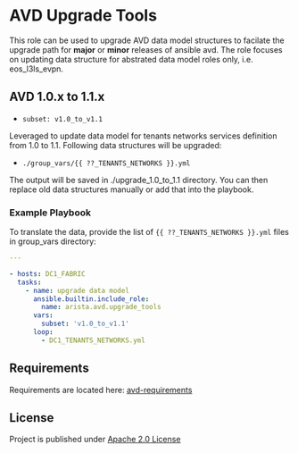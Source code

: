 # AVD Upgrade Tools

This role can be used to upgrade AVD data model structures to facilate the upgrade path for **major** or **minor** releases of ansible avd.
The role focuses on updating data structure for abstrated data model roles only, i.e. eos_l3ls_evpn.

## AVD 1.0.x to 1.1.x

- `subset: v1.0_to_v1.1`

Leveraged to update data model for tenants networks services definition from 1.0 to 1.1.
Following data structures will be upgraded:

- `./group_vars/{{ ??_TENANTS_NETWORKS }}.yml`

The output will be saved in ./upgrade_1.0_to_1.1 directory. You can then replace old data structures manually or add that into the playbook.

### Example Playbook

To translate the data, provide the list of `{{ ??_TENANTS_NETWORKS }}.yml` files in group_vars directory:

```yaml
---

- hosts: DC1_FABRIC
  tasks:
    - name: upgrade data model
      ansible.builtin.include_role:
        name: arista.avd.upgrade_tools
      vars:
        subset: 'v1.0_to_v1.1'
      loop:
        - DC1_TENANTS_NETWORKS.yml
```

## Requirements

Requirements are located here: [avd-requirements](../../README.md#Requirements)

## License

Project is published under [Apache 2.0 License](../../LICENSE)
